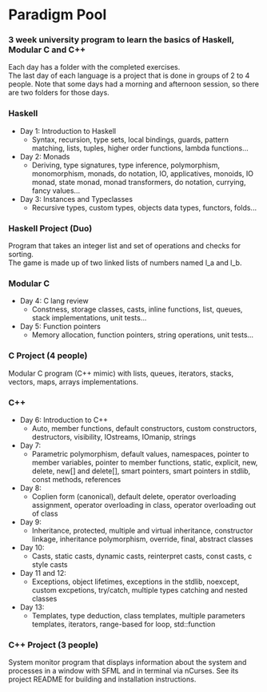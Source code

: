 # Paradigm Pool

### 3 week university program to learn the basics of Haskell, Modular C and C++ 

Each day has a folder with the completed exercises.   
The last day of each language is a project that is done in groups of 2 to 4 people.
Note that some days had a morning and afternoon session, so there are two folders for those days.

### Haskell

- Day 1: Introduction to Haskell
  - Syntax, recursion, type sets, local bindings, guards, pattern matching, lists, tuples, higher order functions, lambda functions...
- Day 2: Monads
  - Deriving, type signatures, type inference, polymorphism, monomorphism, monads, do notation, IO, applicatives, monoids, IO monad, state monad, monad transformers, do notation, currying, fancy values...
- Day 3: Instances and Typeclasses
  - Recursive types, custom types, objects data types, functors, folds...

### Haskell Project (Duo)

Program that takes an integer list and set of operations and checks for sorting.   
The game is made up of two linked lists of numbers named l_a and l_b.

### Modular C

- Day 4: C lang review
  - Constness, storage classes, casts, inline functions, list, queues, stack implementations, unit tests...
- Day 5: Function pointers
  - Memory allocation, function pointers, string operations, unit tests...

### C Project (4 people)

Modular C program (C++ mimic) with lists, queues, iterators, stacks, vectors, maps, arrays implementations.

### C++

- Day 6: Introduction to C++
  - Auto, member functions, default constructors, custom constructors, destructors, visibility, IOstreams, IOmanip, strings
- Day 7:
  - Parametric polymorphism, default values, namespaces, pointer to member variables, pointer to member functions, static, explicit, new, delete, new[] and delete[], smart pointers, smart pointers in stdlib, const methods, references
- Day 8:
  - Coplien form (canonical), default delete, operator overloading assignment, operator overloading in class, operator overloading out of class
- Day 9:
  - Inheritance, protected, multiple and virtual inheritance, constructor linkage, inheritance polymorphism, override, final, abstract classes
- Day 10:
  - Casts, static casts, dynamic casts, reinterpret casts, const casts, c style casts
- Day 11 and 12:
  - Exceptions, object lifetimes, exceptions in the stdlib, noexcept, custom excpetions, try/catch, multiple types catching and nested classes
- Day 13:
  - Templates, type deduction, class templates, multiple parameters templates, iterators, range-based for loop, std::function

### C++ Project (3 people)

System monitor program that displays information about the system and processes in a window with SFML and in terminal via nCurses.
See its project README for building and installation instructions.